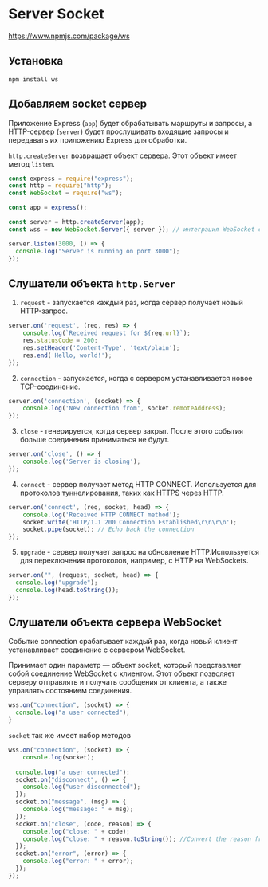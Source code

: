 # Server Socket

https://www.npmjs.com/package/ws

## Установка 

```
npm install ws
```

## Добавляем socket сервер

Приложение Express (`app`) будет обрабатывать маршруты и запросы, а HTTP-сервер (`server`) будет прослушивать входящие запросы и передавать их приложению Express для обработки.

`http.createServer` возвращает объект сервера. Этот объект имеет метод `listen`.

```js
const express = require("express");
const http = require("http");
const WebSocket = require("ws");

const app = express();

const server = http.createServer(app);
const wss = new WebSocket.Server({ server }); // интеграция WebSocket с HTTP-сервером

server.listen(3000, () => {
  console.log("Server is running on port 3000");
});

```


## Слушатели объекта `http.Server`

1. `request` - запускается каждый раз, когда сервер получает новый HTTP-запрос.

```js
server.on('request', (req, res) => {
    console.log(`Received request for ${req.url}`);
    res.statusCode = 200;
    res.setHeader('Content-Type', 'text/plain');
    res.end('Hello, world!');
});
```

2. `connection` - запускается, когда с сервером устанавливается новое TCP-соединение.

```js
server.on('connection', (socket) => {
    console.log('New connection from', socket.remoteAddress);
});
```

3. `close` - генерируется, когда сервер закрыт. После этого события больше соединения приниматься не будут.

```js
server.on('close', () => {
    console.log('Server is closing');
});
```
4. `connect` - сервер получает метод HTTP CONNECT. Используется для протоколов туннелирования, таких как HTTPS через HTTP.

```js
server.on('connect', (req, socket, head) => {
    console.log('Received HTTP CONNECT method');
    socket.write('HTTP/1.1 200 Connection Established\r\n\r\n');
    socket.pipe(socket); // Echo back the connection
});
```
5. `upgrade` - сервер получает запрос на обновление HTTP.Используется для переключения протоколов, например, с HTTP на WebSockets.
```js
server.on("", (request, socket, head) => {
  console.log("upgrade");
  console.log(head.toString());
});
```


## Слушатели объекта сервера WebSocket

Событие connection срабатывает каждый раз, когда новый клиент устанавливает соединение с сервером WebSocket.

Принимает один параметр — объект socket, который представляет собой соединение WebSocket с клиентом. Этот объект позволяет серверу отправлять и получать сообщения от клиента, а также управлять состоянием соединения.

```js
wss.on("connection", (socket) => {
  console.log("a user connected");
}
```

`socket` так же имеет набор методов 

```js
wss.on("connection", (socket) => {
    console.log(socket);
    
  console.log("a user connected");
  socket.on("disconnect", () => {
    console.log("user disconnected");
  });
  socket.on("message", (msg) => {
    console.log("message: " + msg);
  });
  socket.on("close", (code, reason) => {
    console.log("close: " + code);
    console.log("close: " + reason.toString()); //Convert the reason from Buffer to string
  });
  socket.on("error", (error) => {
    console.log("error: " + error);
  });
});
```

 